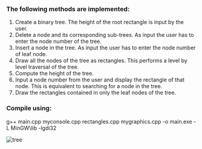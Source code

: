 ### The following methods are implemented:
1. Create a binary tree. The height of the root rectangle is input by the user.
2. Delete a node and its corresponding sub-trees. As input the user has to enter the node number of the tree.
3. Insert a node in the tree. As input the user has to enter the node number of leaf node.
4. Draw all the nodes of the tree as rectangles. This performs a level by level traversal of the tree.
5. Compute the height of the tree.
6. Input a node number from the user and display the rectangle of that node. This is equivalent to searching for a node in the tree.
7. Draw the rectangles contained in only the leaf nodes of the tree.


### Compile using:
g++ main.cpp myconsole.cpp rectangles.cpp mygraphics.cpp -o main.exe -L MinGW\lib -lgdi32


![tree](https://github.com/ziyadtalha/Binary-Tree-Visualiser/assets/105555466/8c760a8a-70c8-4014-a0b4-eb4d2f8f7f35)
